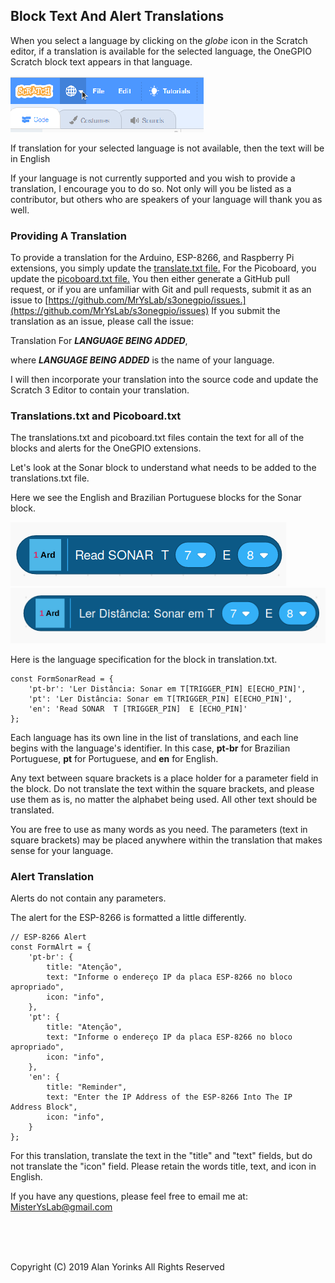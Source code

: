 ## Block Text And Alert Translations

When you select a language by clicking on the *globe* icon in the
Scratch editor, if a translation is available for the selected language,
the OneGPIO Scratch block text appears in that language.

<img src="../images/languages.png" >

If translation for your selected language is not available, then the
text will be in English

If your language is not currently supported and you wish to provide a
translation, I encourage you to do so. Not only will you be listed as a
contributor, but others who are speakers of your language will thank you
as well.

### Providing A Translation

To provide a translation for the Arduino, ESP-8266, and Raspberry Pi
extensions, you simply update the
[translate.txt file.](https://github.com/MrYsLab/s3onegpio/blob/master/translations/translations.txt)
For the Picoboard, you update the
[picoboard.txt file.](https://github.com/MrYsLab/s3onegpio/blob/master/translations/picoboard.txt)
You then either generate a GitHub pull request, or if you are unfamiliar
with Git and pull requests, submit it as an issue to
[https://github.com/MrYsLab/s3onegpio/issues.](https://github.com/MrYsLab/s3onegpio/issues)
If you submit the translation as an issue, please call the issue:

Translation For ***LANGUAGE BEING ADDED***, 

where ***LANGUAGE BEING ADDED*** is the name of your language.

I will then incorporate your translation into the source code and update
the Scratch 3 Editor to contain your translation.

### Translations.txt and Picoboard.txt
 
 The translations.txt and picoboard.txt files contain the text for all
 of the blocks and alerts for the OneGPIO extensions.

Let's look at the Sonar block to understand what needs to be added to
the translations.txt file.
 
 Here we see the English and Brazilian Portuguese blocks for the Sonar
 block.

<img src="../images/sonar_english.png" >


<img src="../images/sonar_pt-br.png" >

Here is the language specification for the block in translation.txt.

```
const FormSonarRead = {
    'pt-br': 'Ler Distância: Sonar em T[TRIGGER_PIN] E[ECHO_PIN]',
    'pt': 'Ler Distância: Sonar em T[TRIGGER_PIN] E[ECHO_PIN]',
    'en': 'Read SONAR  T [TRIGGER_PIN]  E [ECHO_PIN]'
};
```

Each language has its own line in the list of translations, and each
line begins with the language's identifier. In this case, **pt-br** for
Brazilian Portuguese, **pt** for Portuguese, and **en** for English.

Any text between square brackets is a place holder for a parameter field
in the block. Do not translate the text within the square brackets, and
please use them as is, no matter the alphabet being used. All other text
should be translated.

You are free to use as many words as you need.  The parameters (text 
in square brackets) may be placed anywhere within the translation 
that makes sense for your language.

### Alert Translation

Alerts do not contain any parameters.

The alert for the ESP-8266 is formatted a little differently. 

```
// ESP-8266 Alert
const FormAlrt = {
    'pt-br': {
        title: "Atenção",
        text: "Informe o endereço IP da placa ESP-8266 no bloco apropriado",
        icon: "info",
    },
    'pt': {
        title: "Atenção",
        text: "Informe o endereço IP da placa ESP-8266 no bloco apropriado",
        icon: "info",
    },
    'en': {
        title: "Reminder",
        text: "Enter the IP Address of the ESP-8266 Into The IP Address Block",
        icon: "info",
    }
};
```

For this translation, translate the text in the "title" and "text"
fields, but do not translate the "icon" field. Please retain the words
title, text, and icon in English.

If you have any questions, please feel free to email me at:
[MisterYsLab@gmail.com](mailto:MisterYsLab@gmail.com)



<br>
<br>
<br>


Copyright (C) 2019 Alan Yorinks All Rights Reserved
